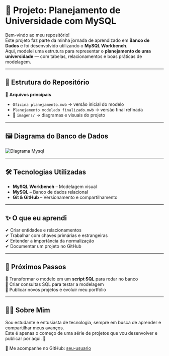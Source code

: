 # 🚀 Projeto: Planejamento de Universidade com MySQL  

Bem-vindo ao meu repositório!  
Este projeto faz parte da minha jornada de aprendizado em **Banco de Dados** e foi desenvolvido utilizando o **MySQL Workbench**.  
Aqui, modelei uma estrutura para representar o **planejamento de uma universidade** — com tabelas, relacionamentos e boas práticas de modelagem.  

---

## 🧩 Estrutura do Repositório

📂 **Arquivos principais**  
- `Oficina planejamento.mwb` → versão inicial do modelo  
- `Planejamento modelado finalizado.mwb` → versão final refinada  
- 📁 `imagens/` → diagramas e visuais do projeto  

---

## 🖼️ Diagrama do Banco de Dados

![Diagrama Mysql](imagens/planejamento-Mysql-DIO.png)

---

## 🛠️ Tecnologias Utilizadas  

- **MySQL Workbench** – Modelagem visual  
- **MySQL** – Banco de dados relacional  
- **Git & GitHub** – Versionamento e compartilhamento  

---

## ✨ O que eu aprendi  

✔ Criar entidades e relacionamentos  
✔ Trabalhar com chaves primárias e estrangeiras  
✔ Entender a importância da normalização  
✔ Documentar um projeto no GitHub  

---

## 🌟 Próximos Passos  

📌 Transformar o modelo em um **script SQL** para rodar no banco  
📌 Criar consultas SQL para testar a modelagem  
📌 Publicar novos projetos e evoluir meu portfólio  

---

## 👨‍💻 Sobre Mim  

Sou estudante e entusiasta de tecnologia, sempre em busca de aprender e compartilhar meus avanços.  
Este é apenas o começo de uma série de projetos que vou desenvolver e publicar por aqui. 🚀  

🔗 Me acompanhe no GitHub: [seu-usuario](https://github.com/seu-usuario)  
